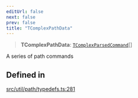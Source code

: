 ```yaml
---
editUrl: false
next: false
prev: false
title: "TComplexPathData"
---
```


> **TComplexPathData**: [`TComplexParsedCommand`](/api/namespaces/util/type-aliases/tcomplexparsedcommand/)[]

A series of path commands

## Defined in

[src/util/path/typedefs.ts:281](https://github.com/fabricjs/fabric.js/blob/8748628df7e9de00ba77413bfc3ad9e9fe9d4f30/src/util/path/typedefs.ts#L281)
